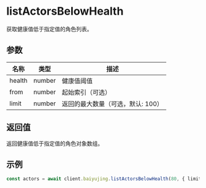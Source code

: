 # listActorsBelowHealth

获取健康值低于指定值的角色列表。

## 参数

| 名称 | 类型 | 描述 |
|------|------|------|
| health | number | 健康值阈值 |
| from | number | 起始索引（可选） |
| limit | number | 返回的最大数量（可选，默认: 100） |

## 返回值

返回健康值低于指定值的角色对象数组。

## 示例

```ts
const actors = await client.baiyujing.listActorsBelowHealth(80, { limit: 10 })
```
